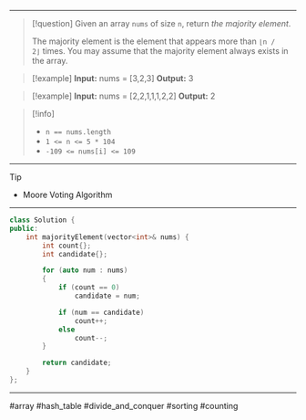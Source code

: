 ___

> [!question] 
> Given an array `nums` of size `n`, return _the majority element_.
> 
> The majority element is the element that appears more than `⌊n / 2⌋` times. You may assume that the majority element always exists in the array. 

> [!example] 
> **Input:** nums = [3,2,3]
**Output:** 3 

> [!example] 
> **Input:** nums = [2,2,1,1,1,2,2]
**Output:** 2 

> [!info] 
> - `n == nums.length`
> - `1 <= n <= 5 * 104`
> - `-109 <= nums[i] <= 109` 

___

> [!tip] 
> -  Moore Voting Algorithm

___

```cpp
class Solution {
public:
    int majorityElement(vector<int>& nums) {
        int count{};
        int candidate{};

        for (auto num : nums)
        {
            if (count == 0)
                candidate = num;

            if (num == candidate)
                count++;
            else
                count--;
        }

        return candidate;
    }
};
```

___

#array #hash_table #divide_and_conquer #sorting #counting